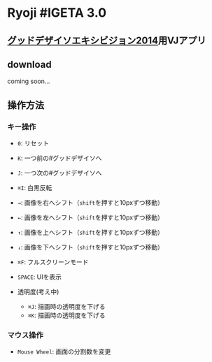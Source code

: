 # Ryoji #IGETA 3.0

## [グッドデザイソエキシビジョン2014](http://good.dezaiso.jp/)用VJアプリ


## download

coming soon...


## 操作方法

### キー操作
- `0`: リセット
- `K`: 一つ前の#グッドデザイソへ
- `J`: 一つ次の#グッドデザイソへ
- `⌘I`: 白黒反転
- `→`: 画像を右へシフト（`shift`を押すと10pxずつ移動）
- `←`: 画像を左へシフト（`shift`を押すと10pxずつ移動）
- `↑`: 画像を上へシフト（`shift`を押すと10pxずつ移動）
- `↓`: 画像を下へシフト（`shift`を押すと10pxずつ移動）
- `⌘F`: フルスクリーンモード
- `SPACE`: UIを表示


- 透明度(考え中)
	- `⌘J`: 描画時の透明度を下げる
	- `⌘K`: 描画時の透明度を下げる
	
### マウス操作
- `Mouse Wheel`: 画面の分割数を変更